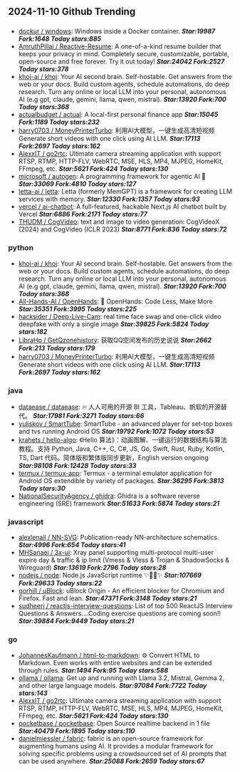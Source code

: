 ## 2024-11-10 Github Trending

### 
* [dockur / windows](https://github.com/dockur/windows): Windows inside a Docker container. ***Star:19987 Fork:1648 Today stars:885***
* [AmruthPillai / Reactive-Resume](https://github.com/AmruthPillai/Reactive-Resume): A one-of-a-kind resume builder that keeps your privacy in mind. Completely secure, customizable, portable, open-source and free forever. Try it out today! ***Star:24042 Fork:2527 Today stars:378***
* [khoj-ai / khoj](https://github.com/khoj-ai/khoj): Your AI second brain. Self-hostable. Get answers from the web or your docs. Build custom agents, schedule automations, do deep research. Turn any online or local LLM into your personal, autonomous AI (e.g gpt, claude, gemini, llama, qwen, mistral). ***Star:13920 Fork:700 Today stars:368***
* [actualbudget / actual](https://github.com/actualbudget/actual): A local-first personal finance app ***Star:15045 Fork:1189 Today stars:232***
* [harry0703 / MoneyPrinterTurbo](https://github.com/harry0703/MoneyPrinterTurbo): 利用AI大模型，一键生成高清短视频 Generate short videos with one click using AI LLM. ***Star:17113 Fork:2697 Today stars:162***
* [AlexxIT / go2rtc](https://github.com/AlexxIT/go2rtc): Ultimate camera streaming application with support RTSP, RTMP, HTTP-FLV, WebRTC, MSE, HLS, MP4, MJPEG, HomeKit, FFmpeg, etc. ***Star:5621 Fork:424 Today stars:130***
* [microsoft / autogen](https://github.com/microsoft/autogen): A programming framework for agentic AI 🤖 ***Star:33069 Fork:4810 Today stars:127***
* [letta-ai / letta](https://github.com/letta-ai/letta): Letta (formerly MemGPT) is a framework for creating LLM services with memory. ***Star:12330 Fork:1357 Today stars:93***
* [vercel / ai-chatbot](https://github.com/vercel/ai-chatbot): A full-featured, hackable Next.js AI chatbot built by Vercel ***Star:6886 Fork:2171 Today stars:77***
* [THUDM / CogVideo](https://github.com/THUDM/CogVideo): text and image to video generation: CogVideoX (2024) and CogVideo (ICLR 2023) ***Star:8771 Fork:836 Today stars:72***

### python
* [khoj-ai / khoj](https://github.com/khoj-ai/khoj): Your AI second brain. Self-hostable. Get answers from the web or your docs. Build custom agents, schedule automations, do deep research. Turn any online or local LLM into your personal, autonomous AI (e.g gpt, claude, gemini, llama, qwen, mistral). ***Star:13920 Fork:700 Today stars:368***
* [All-Hands-AI / OpenHands](https://github.com/All-Hands-AI/OpenHands): 🙌 OpenHands: Code Less, Make More ***Star:35351 Fork:3995 Today stars:225***
* [hacksider / Deep-Live-Cam](https://github.com/hacksider/Deep-Live-Cam): real time face swap and one-click video deepfake with only a single image ***Star:39825 Fork:5824 Today stars:182***
* [LibraHp / GetQzonehistory](https://github.com/LibraHp/GetQzonehistory): 获取QQ空间发布的历史说说 ***Star:2662 Fork:213 Today stars:179***
* [harry0703 / MoneyPrinterTurbo](https://github.com/harry0703/MoneyPrinterTurbo): 利用AI大模型，一键生成高清短视频 Generate short videos with one click using AI LLM. ***Star:17113 Fork:2697 Today stars:162***

### java
* [dataease / dataease](https://github.com/dataease/dataease): 🔥 人人可用的开源 BI 工具，Tableau、帆软的开源替代。 ***Star:17981 Fork:3271 Today stars:66***
* [yuliskov / SmartTube](https://github.com/yuliskov/SmartTube): SmartTube - an advanced player for set-top boxes and tvs running Android OS ***Star:19792 Fork:1072 Today stars:53***
* [krahets / hello-algo](https://github.com/krahets/hello-algo): 《Hello 算法》：动画图解、一键运行的数据结构与算法教程。支持 Python, Java, C++, C, C#, JS, Go, Swift, Rust, Ruby, Kotlin, TS, Dart 代码。简体版和繁体版同步更新，English version ongoing ***Star:98108 Fork:12428 Today stars:33***
* [termux / termux-app](https://github.com/termux/termux-app): Termux - a terminal emulator application for Android OS extendible by variety of packages. ***Star:36295 Fork:3813 Today stars:30***
* [NationalSecurityAgency / ghidra](https://github.com/NationalSecurityAgency/ghidra): Ghidra is a software reverse engineering (SRE) framework ***Star:51633 Fork:5874 Today stars:21***

### javascript
* [alexlenail / NN-SVG](https://github.com/alexlenail/NN-SVG): Publication-ready NN-architecture schematics. ***Star:4996 Fork:654 Today stars:41***
* [MHSanaei / 3x-ui](https://github.com/MHSanaei/3x-ui): Xray panel supporting multi-protocol multi-user expire day & traffic & ip limit (Vmess & Vless & Trojan & ShadowSocks & Wireguard) ***Star:13619 Fork:2796 Today stars:28***
* [nodejs / node](https://github.com/nodejs/node): Node.js JavaScript runtime ✨🐢🚀✨ ***Star:107669 Fork:29633 Today stars:22***
* [gorhill / uBlock](https://github.com/gorhill/uBlock): uBlock Origin - An efficient blocker for Chromium and Firefox. Fast and lean. ***Star:47371 Fork:3148 Today stars:21***
* [sudheerj / reactjs-interview-questions](https://github.com/sudheerj/reactjs-interview-questions): List of top 500 ReactJS Interview Questions & Answers....Coding exercise questions are coming soon!! ***Star:39884 Fork:9449 Today stars:21***

### go
* [JohannesKaufmann / html-to-markdown](https://github.com/JohannesKaufmann/html-to-markdown): ⚙️ Convert HTML to Markdown. Even works with entire websites and can be extended through rules. ***Star:1494 Fork:95 Today stars:588***
* [ollama / ollama](https://github.com/ollama/ollama): Get up and running with Llama 3.2, Mistral, Gemma 2, and other large language models. ***Star:97084 Fork:7722 Today stars:143***
* [AlexxIT / go2rtc](https://github.com/AlexxIT/go2rtc): Ultimate camera streaming application with support RTSP, RTMP, HTTP-FLV, WebRTC, MSE, HLS, MP4, MJPEG, HomeKit, FFmpeg, etc. ***Star:5621 Fork:424 Today stars:130***
* [pocketbase / pocketbase](https://github.com/pocketbase/pocketbase): Open Source realtime backend in 1 file ***Star:40479 Fork:1895 Today stars:110***
* [danielmiessler / fabric](https://github.com/danielmiessler/fabric): fabric is an open-source framework for augmenting humans using AI. It provides a modular framework for solving specific problems using a crowdsourced set of AI prompts that can be used anywhere. ***Star:25088 Fork:2659 Today stars:67***
